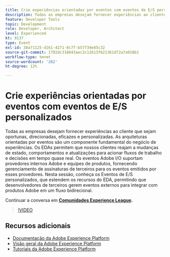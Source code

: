 ```yaml
---
title: Crie experiências orientadas por eventos com eventos de E/S personalizados
description: Todas as empresas desejam fornecer experiências ao cliente que sejam oportunas, direcionadas, eficazes e personalizadas. As arquiteturas orientadas por eventos são um componente fundamental do negócio de experiências. Os EDAs permitem que nossos clientes reajam a mudanças de estado, comportamentos e atualizações para acionar fluxos de trabalho e decisões em tempo quase real. Os eventos Adobe I/O suportam provedores internos Adobe e equipes de produtos, fornecendo gerenciamento de assinaturas de terceiros para os eventos emitidos por esses provedores. Nesta sessão, conheça os Eventos de E/S personalizados, que estendem os recursos do EDA, permitindo que desenvolvedores de terceiros gerem eventos externos para integrar com produtos Adobe em um fluxo bidirecional.
feature: Developer Tools
topic: Development
role: Developer, Architect
level: Experienced
kt: 9137
type: Event
exl-id: 38a71125-d161-4271-8c7f-b57734e45c32
source-git-commit: 1792dc318643aec2c12613f621361d72a7a918b1
workflow-type: tm+mt
source-wordcount: '262'
ht-degree: 12%

---
```


# Crie experiências orientadas por eventos com eventos de E/S personalizados

Todas as empresas desejam fornecer experiências ao cliente que sejam oportunas, direcionadas, eficazes e personalizadas. As arquiteturas orientadas por eventos são um componente fundamental do negócio de experiências. Os EDAs permitem que nossos clientes reajam a mudanças de estado, comportamentos e atualizações para acionar fluxos de trabalho e decisões em tempo quase real. Os eventos Adobe I/O suportam provedores internos Adobe e equipes de produtos, fornecendo gerenciamento de assinaturas de terceiros para os eventos emitidos por esses provedores. Nesta sessão, conheça os Eventos de E/S personalizados, que estendem os recursos do EDA, permitindo que desenvolvedores de terceiros gerem eventos externos para integrar com produtos Adobe em um fluxo bidirecional.

Continuar a conversa em **[Comunidades Experience League](https://adobe.ly/3kXfjdx).**

>[!VIDEO](https://video.tv.adobe.com/v/337616/?quality=12&learn=on&hidetitle=true)

## Recursos adicionais

- [Documentação da Adobe Experience Platform](https://experienceleague.adobe.com/docs/experience-platform.html?lang=pt-BR)
- [Visão geral da Adobe Experience Platform](https://experienceleague.adobe.com/docs/experience-platform/landing/home.html?lang=pt-BR)
- [Tutoriais da Adobe Experience Platform](https://experienceleague.adobe.com/docs/platform-learn/tutorials/overview.html?lang=pt-BR)
